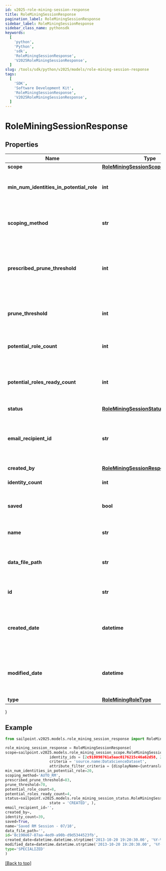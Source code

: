 ```yaml
---
id: v2025-role-mining-session-response
title: RoleMiningSessionResponse
pagination_label: RoleMiningSessionResponse
sidebar_label: RoleMiningSessionResponse
sidebar_class_name: pythonsdk
keywords:
  [
    'python',
    'Python',
    'sdk',
    'RoleMiningSessionResponse',
    'V2025RoleMiningSessionResponse',
  ]
slug: /tools/sdk/python/v2025/models/role-mining-session-response
tags:
  [
    'SDK',
    'Software Development Kit',
    'RoleMiningSessionResponse',
    'V2025RoleMiningSessionResponse',
  ]
---
```


# RoleMiningSessionResponse

## Properties

| Name | Type | Description | Notes |
| --- | --- | --- | --- |
| **scope** | [**RoleMiningSessionScope**](role-mining-session-scope) |  | [optional] |
| **min_num_identities_in_potential_role** | **int** | Minimum number of identities in a potential role | [optional] |
| **scoping_method** | **str** | The scoping method of the role mining session | [optional] |
| **prescribed_prune_threshold** | **int** | The computed (or prescribed) prune threshold for this session | [optional] |
| **prune_threshold** | **int** | The prune threshold to be used for this role mining session | [optional] |
| **potential_role_count** | **int** | The number of potential roles | [optional] |
| **potential_roles_ready_count** | **int** | The number of potential roles which have completed processing | [optional] |
| **status** | [**RoleMiningSessionStatus**](role-mining-session-status) |  | [optional] |
| **email_recipient_id** | **str** | The id of the user who will receive an email about the role mining session | [optional] |
| **created_by** | [**RoleMiningSessionResponseCreatedBy**](role-mining-session-response-created-by) |  | [optional] |
| **identity_count** | **int** | The number of identities | [optional] |
| **saved** | **bool** | The session's saved status | [optional] [default to False] |
| **name** | **str** | The session's saved name | [optional] |
| **data_file_path** | **str** | The data file path of the role mining session | [optional] |
| **id** | **str** | Session Id for this role mining session | [optional] |
| **created_date** | **datetime** | The date-time when this role mining session was created. | [optional] |
| **modified_date** | **datetime** | The date-time when this role mining session was completed. | [optional] |
| **type** | [**RoleMiningRoleType**](role-mining-role-type) |  | [optional] |

}

## Example

```python
from sailpoint.v2025.models.role_mining_session_response import RoleMiningSessionResponse

role_mining_session_response = RoleMiningSessionResponse(
scope=sailpoint.v2025.models.role_mining_session_scope.RoleMiningSessionScope(
                    identity_ids = [2c918090761a5aac0176215c46a62d58, 2c918090761a5aac01722015c46a62d42],
                    criteria = 'source.name:DataScienceDataset',
                    attribute_filter_criteria = {displayName={untranslated=Location: Miami}, ariaLabel={untranslated=Location: Miami}, data={displayName={translateKey=IDN.IDENTITY_ATTRIBUTES.LOCATION}, name=location, operator=EQUALS, values=[Miami]}}, ),
min_num_identities_in_potential_role=20,
scoping_method='AUTO_RM',
prescribed_prune_threshold=83,
prune_threshold=70,
potential_role_count=8,
potential_roles_ready_count=4,
status=sailpoint.v2025.models.role_mining_session_status.RoleMiningSessionStatus(
                    state = 'CREATED', ),
email_recipient_id='',
created_by=,
identity_count=39,
saved=True,
name='Saved RM Session - 07/10',
data_file_path='',
id='8c190e67-87aa-4ed9-a90b-d9d5344523fb',
created_date=datetime.datetime.strptime('2013-10-20 19:20:30.00', '%Y-%m-%d %H:%M:%S.%f'),
modified_date=datetime.datetime.strptime('2013-10-20 19:20:30.00', '%Y-%m-%d %H:%M:%S.%f'),
type='SPECIALIZED'
)

```

[[Back to top]](#)

